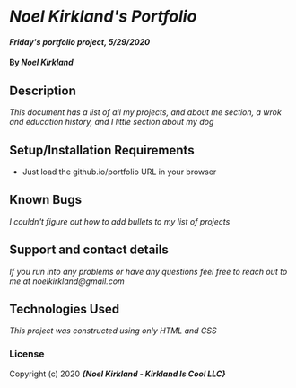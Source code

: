 # _Noel Kirkland's Portfolio_

#### _Friday's portfolio project, 5/29/2020_

#### By _**Noel Kirkland**_

## Description

_This document has a list of all my projects, and about me section, a wrok and education history, and I little section about my dog_

## Setup/Installation Requirements

* Just load the github.io/portfolio URL in your browser


## Known Bugs

_I couldn't figure out how to add bullets to my list of projects_

## Support and contact details

_If you run into any problems or have any questions feel free to reach out to me at noelkirkland@gmail.com_

## Technologies Used

_This project was constructed using only HTML and CSS_

### License

Copyright (c) 2020 **_{Noel Kirkland - Kirkland Is Cool LLC}_**
